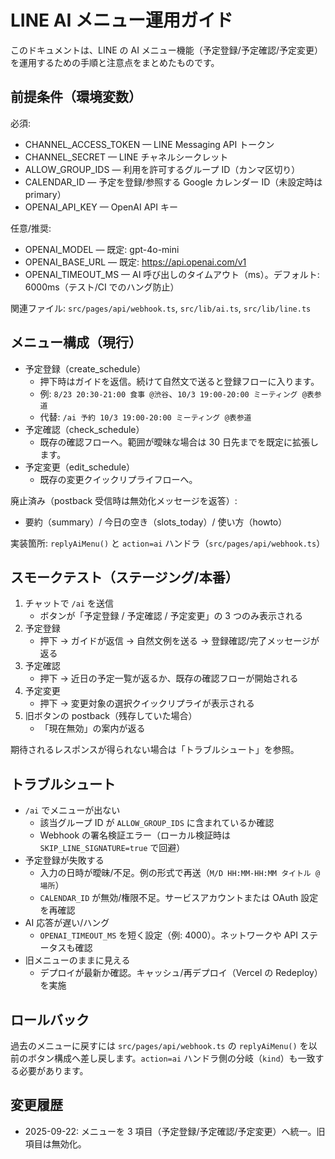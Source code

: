 # LINE AI メニュー運用ガイド

このドキュメントは、LINE の AI メニュー機能（予定登録/予定確認/予定変更）を運用するための手順と注意点をまとめたものです。

## 前提条件（環境変数）

必須:
- CHANNEL_ACCESS_TOKEN — LINE Messaging API トークン
- CHANNEL_SECRET — LINE チャネルシークレット
- ALLOW_GROUP_IDS — 利用を許可するグループ ID（カンマ区切り）
- CALENDAR_ID — 予定を登録/参照する Google カレンダー ID（未設定時は primary）
- OPENAI_API_KEY — OpenAI API キー

任意/推奨:
- OPENAI_MODEL — 既定: gpt-4o-mini
- OPENAI_BASE_URL — 既定: https://api.openai.com/v1
- OPENAI_TIMEOUT_MS — AI 呼び出しのタイムアウト（ms）。デフォルト: 6000ms（テスト/CI でのハング防止）

関連ファイル: `src/pages/api/webhook.ts`, `src/lib/ai.ts`, `src/lib/line.ts`

## メニュー構成（現行）

- 予定登録（create_schedule）
  - 押下時はガイドを返信。続けて自然文で送ると登録フローに入ります。
  - 例: `8/23 20:30-21:00 食事 @渋谷`、`10/3 19:00-20:00 ミーティング @表参道`
  - 代替: `/ai 予約 10/3 19:00-20:00 ミーティング @表参道`
- 予定確認（check_schedule）
  - 既存の確認フローへ。範囲が曖昧な場合は 30 日先までを既定に拡張します。
- 予定変更（edit_schedule）
  - 既存の変更クイックリプライフローへ。

廃止済み（postback 受信時は無効化メッセージを返答）:
- 要約（summary）/ 今日の空き（slots_today）/ 使い方（howto）

実装箇所: `replyAiMenu()` と `action=ai` ハンドラ（`src/pages/api/webhook.ts`）

## スモークテスト（ステージング/本番）

1) チャットで `/ai` を送信
   - ボタンが「予定登録 / 予定確認 / 予定変更」の 3 つのみ表示される
2) 予定登録
   - 押下 → ガイドが返信 → 自然文例を送る → 登録確認/完了メッセージが返る
3) 予定確認
   - 押下 → 近日の予定一覧が返るか、既存の確認フローが開始される
4) 予定変更
   - 押下 → 変更対象の選択クイックリプライが表示される
5) 旧ボタンの postback（残存していた場合）
   - 「現在無効」の案内が返る

期待されるレスポンスが得られない場合は「トラブルシュート」を参照。

## トラブルシュート

- `/ai` でメニューが出ない
  - 該当グループ ID が `ALLOW_GROUP_IDS` に含まれているか確認
  - Webhook の署名検証エラー（ローカル検証時は `SKIP_LINE_SIGNATURE=true` で回避）
- 予定登録が失敗する
  - 入力の日時が曖昧/不足。例の形式で再送（`M/D HH:MM-HH:MM タイトル @場所`）
  - `CALENDAR_ID` が無効/権限不足。サービスアカウントまたは OAuth 設定を再確認
- AI 応答が遅い/ハング
  - `OPENAI_TIMEOUT_MS` を短く設定（例: 4000）。ネットワークや API ステータスも確認
- 旧メニューのままに見える
  - デプロイが最新か確認。キャッシュ/再デプロイ（Vercel の Redeploy）を実施

## ロールバック

過去のメニューに戻すには `src/pages/api/webhook.ts` の `replyAiMenu()` を以前のボタン構成へ差し戻します。`action=ai` ハンドラ側の分岐（`kind`）も一致する必要があります。

## 変更履歴
- 2025-09-22: メニューを 3 項目（予定登録/予定確認/予定変更）へ統一。旧項目は無効化。
